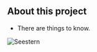 ## About this project

- There are things to know.

![Seestern](https://images.freeimages.com/images/large-previews/5b8/starfish-1377326.jpg)
